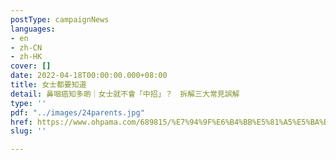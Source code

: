 ```yaml
---
postType: campaignNews
languages:
- en
- zh-CN
- zh-HK
cover: []
date: 2022-04-18T00:00:00.000+08:00
title: 女士都要知道
detail: 鼻咽癌知多啲｜女士就不會「中招」？　拆解三大常見誤解
type: ''
pdf: "../images/24parents.jpg"
href: https://www.ohpama.com/689815/%E7%94%9F%E6%B4%BB%E5%81%A5%E5%BA%B7/%E5%81%A5%E5%BA%B7%E7%99%BE%E7%A7%91/%e9%bc%bb%e5%92%bd%e7%99%8c-%e6%97%a9%e6%9c%9f%e7%af%a9%e6%9f%a5/
slug: ''

---
```

